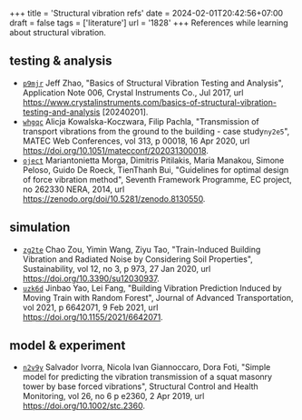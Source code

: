 +++
title = 'Structural vibration refs'
date = 2024-02-01T20:42:56+07:00
draft = false
tags = ['literature']
url = '1828'
+++
References while learning about structural vibration.
<!--more-->


## testing & analysis
+ [`p9mjr`](https://osf.io/p9mjr) Jeff Zhao, "Basics of Structural Vibration Testing and Analysis", Application Note 006, Crystal Instruments Co., Jul 2017, url https://www.crystalinstruments.com/basics-of-structural-vibration-testing-and-analysis [20240201].
+ [`whgqc`](https://osf.io/whgqc) Alicja Kowalska-Koczwara, Filip Pachla, "Transmission of transport vibrations from the ground to the building - case study`ny2e5`", 	
MATEC Web Conferences, vol 313, p 00018, 16 Apr 2020, url https://doi.org/10.1051/matecconf/202031300018.
+ [`oject`](https://osf.io/ny2e5) Mariantonietta Morga, Dimitris Pitilakis, Maria Manakou, Simone Peloso, Guido De Roeck, TienThanh Bui, "Guidelines for optimal design of force vibration method", Seventh Framework Programme, EC project, no 262330
NERA, 2014, url https://zenodo.org/doi/10.5281/zenodo.8130550.


## simulation
+ [`zg2te`](https://osf.io/zg2te) Chao Zou, Yimin Wang, Ziyu Tao, "Train-Induced Building Vibration and Radiated Noise by Considering Soil Properties", Sustainability, vol 12, no 3, p 973, 27 Jan 2020, url https://doi.org/10.3390/su12030937.
+ [`uzk6d`](https://osf.io/uzk6d) Jinbao Yao, Lei Fang, "Building Vibration Prediction Induced by Moving Train with Random Forest", Journal of Advanced Transportation, vol 2021, p 6642071, 9 Feb 2021, url https://doi.org/10.1155/2021/6642071.


## model & experiment
+ [`n2v9y`](https://osf.io/n2v9y) Salvador Ivorra, Nicola Ivan Giannoccaro, Dora Foti, "Simple model for predicting the vibration transmission of a squat masonry tower by base forced vibrations", Structural Control and Health Monitoring, vol 26, no 6 p e2360, 2 Apr 2019, url https://doi.org/10.1002/stc.2360.
